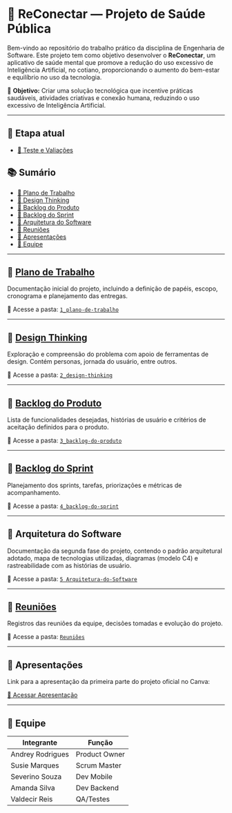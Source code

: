 # 🧠 ReConectar — Projeto de Saúde Pública

Bem-vindo ao repositório do trabalho prático da disciplina de Engenharia de Software. Este projeto tem como objetivo desenvolver o **ReConectar**, um aplicativo de saúde mental que promove a redução do uso excessivo de Inteligência Artificial, no cotiano, proporcionando o aumento do bem-estar e equilíbrio no uso da tecnologia.

🎯 **Objetivo:** Criar uma solução tecnológica que incentive práticas saudáveis, atividades criativas e conexão humana, reduzindo o uso excessivo de Inteligência Artificial.

---

## 📅 Etapa atual 

- [📌 Teste e Valiações](#-6_Testes-e-Validacoes)  

## 📚 Sumário

- [📌 Plano de Trabalho](#-plano-de-trabalho)
- [🧩 Design Thinking](#-design-thinking)
- [📝 Backlog do Produto](#-backlog-do-produto)
- [📆 Backlog do Sprint](#-backlog-do-sprint)
- [🧱 Arquitetura do Software](#-arquitetura-do-software)
- [🧾 Reuniões ](#-reuniões)
- [🎥 Apresentações](#-apresentações)
- [👥 Equipe](#-equipe)

---

## 📌 [Plano de Trabalho](1_plano-de-trabalho)

Documentação inicial do projeto, incluindo a definição de papéis, escopo, cronograma e planejamento das entregas.

📁 Acesse a pasta: [`1_plano-de-trabalho`](1_plano-de-trabalho)

---

## 🧩 [Design Thinking](2_design-thinking)

Exploração e compreensão do problema com apoio de ferramentas de design. Contém personas, jornada do usuário, entre outros.

📁 Acesse a pasta: [`2_design-thinking`](2_design-thinking)

---

## 📝 [Backlog do Produto](3_backlog-do-produto)

Lista de funcionalidades desejadas, histórias de usuário e critérios de aceitação definidos para o produto.

📁 Acesse a pasta: [`3_backlog-do-produto`](3_backlog-do-produto)

---

## 📆 [Backlog do Sprint](4_backlog-do-sprint)

Planejamento dos sprints, tarefas, priorizações e métricas de acompanhamento.

📁 Acesse a pasta: [`4_backlog-do-sprint`](4_backlog-do-sprint)

---
## 🧱 Arquitetura do Software

Documentação da segunda fase do projeto, contendo o padrão arquitetural adotado, mapa de tecnologias utilizadas, diagramas (modelo C4) e rastreabilidade com as histórias de usuário.

📂 Acesse a pasta: [`5 Arquitetura-do-Software`](5_Arquitetura-do-Software)

---
## 🧾 [Reuniões](Reuniões)

Registros das reuniões da equipe, decisões tomadas e evolução do projeto.

📁 Acesse a pasta: [`Reuniões`](Reuniões)

---

## 🎥 Apresentações

Link para a apresentação da primeira parte do projeto oficial no Canva:

[🔗 Acessar Apresentação ](https://www.canva.com/design/DAGnPecSDRQ/iWoe7EI21W3wMrb5n-RF9A/edit?utm_content=DAGnPecSDRQ&utm_campaign=designshare&utm_medium=link2&utm_source=sharebutton)

---

## 👥 Equipe

| Integrante       | Função           |
|------------------|------------------|
| Andrey Rodrigues | Product Owner    |
| Susie Marques    | Scrum Master     |
| Severino Souza   | Dev Mobile       |
| Amanda Silva     | Dev Backend      |
| Valdecir Reis    | QA/Testes        |

